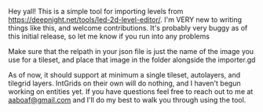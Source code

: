 Hey yall! This is a simple tool for importing levels from https://deepnight.net/tools/led-2d-level-editor/. I'm VERY new to writing things like this, and welcome contributions. It's probably very buggy as of this initial release, so let me know if you run into any problems

Make sure that the relpath in your json file is just the name of the image you use for a tileset, and place that image in the folder alongside the importer.gd

As of now, it should support at minimum a single tileset, autolayers, and tilegrid layers. IntGrids on their own will do nothing, and I haven't begun working on entities yet. If you have questions feel free to reach out to me at aaboaf@gmail.com and I'll do my best to walk you through using the tool.
